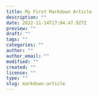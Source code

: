 ```yaml
---
title: My First Markdown Article
description: ""
date: 2022-11-14T17:04:47.927Z
preview: ""
draft: ""
tags: ""
categories: ""
author: ""
author_email: ""
modified: ""
created: ""
license: ""
type: ""
slug: markdown-article
---
```


